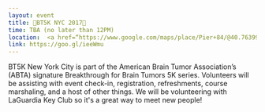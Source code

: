 ```yaml
---
layout: event
title: 🏃BT5K NYC 2017🏃
time: TBA (no later than 12PM)
location:  <a href=“https://www.google.com/maps/place/Pier+84/@40.7639911,-74.0041229,17z/data=!3m1!4b1!4m5!3m4!1s0x89c2584ead35652b:0xa1658168422a2c8f!8m2!3d40.7639911!4d-74.0019289”>Hudson River Park Pier 84</a>, Manhattan 
link: https://goo.gl/ieeWmu
---
```

BT5K New York City is part of the American Brain Tumor Association’s (ABTA) signature Breakthrough for Brain Tumors 5K series. Volunteers will be assisting with event check-in, registration, refreshments, course marshaling, and a host of other things. We will be volunteering with LaGuardia Key Club so it's a great way to meet new people!